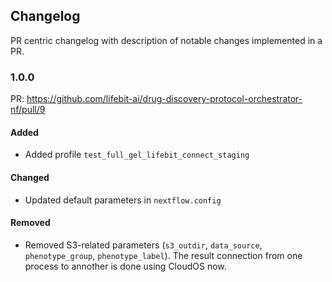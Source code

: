 ## Changelog

PR centric changelog with description of notable changes implemented in a PR.

### 1.0.0

PR: https://github.com/lifebit-ai/drug-discovery-protocol-orchestrator-nf/pull/9

#### Added

<!--
Example:
- Added Dockerfile
-->
- Added profile `test_full_gel_lifebit_connect_staging`

#### Changed

<!--
Example:
- Updated template ci.yml test
-->
- Updated default parameters in `nextflow.config`

#### Removed

<!--
Example:
- Removed containers/ folder
-->
- Removed S3-related parameters (`s3_outdir`, `data_source`, `phenotype_group`, `phenotype_label`). The result connection from one process to annother is done using CloudOS now.